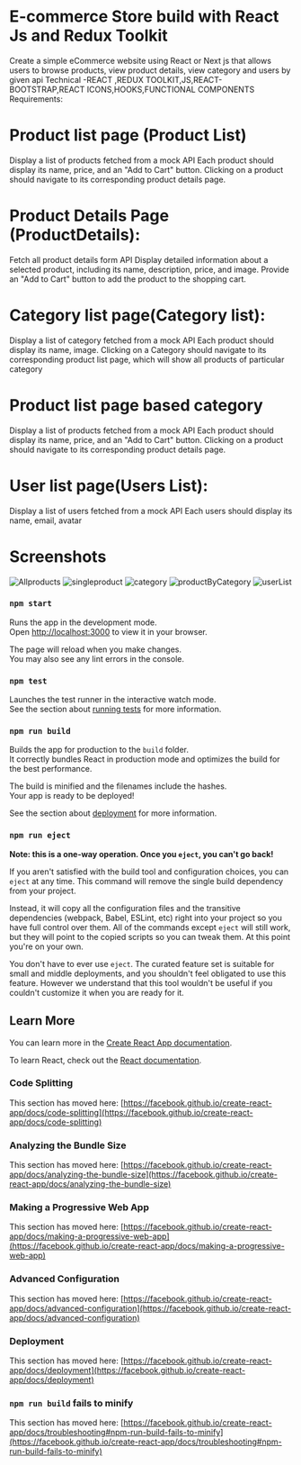 # E-commerce Store build with React Js and Redux Toolkit

Create a simple eCommerce website using React or Next js that allows users to browse products, view product details, view category and users by given api
Technical -REACT ,REDUX TOOLKIT,JS,REACT-BOOTSTRAP,REACT ICONS,HOOKS,FUNCTIONAL COMPONENTS
Requirements:
# Product list page (Product List)
Display a list of products fetched from a mock API 
Each product should display its name, price, and an "Add to Cart" button.
Clicking on a product should navigate to its corresponding product details page.

# Product Details Page (ProductDetails):
Fetch all product details form API
Display detailed information about a selected product, including its name, description, price, and image.
Provide an "Add to Cart" button to add the product to the shopping cart.

# Category list page(Category list):
Display a list of category fetched from a mock API
Each product should display its name, image.
Clicking on a Category should navigate to its corresponding product list page, which will show all products of particular category

# Product list page based category
Display a list of products fetched from a mock API 
Each product should display its name, price, and an "Add to Cart" button.
Clicking on a product should navigate to its corresponding product details page.

# User list page(Users List):
Display a list of users fetched from a mock API 
Each users should display its name, email, avatar 

# Screenshots

![Allproducts](https://github.com/kavya191/eCommerceStore/assets/71579004/1dc64330-8707-4c04-bce9-f13b969d67eb)
![singleproduct](https://github.com/kavya191/eCommerceStore/assets/71579004/4055c0fa-0b50-4251-8508-f703acc76889)
![category](https://github.com/kavya191/eCommerceStore/assets/71579004/b4bc5b35-12eb-4ccd-bce9-5e06e4d155c6)
![productByCategory](https://github.com/kavya191/eCommerceStore/assets/71579004/10c7ff68-2724-46c6-9ddf-1da622e5d7f9)
![userList](https://github.com/kavya191/eCommerceStore/assets/71579004/1f4957f1-a318-4380-abde-6a980a8c00de)



### `npm start`

Runs the app in the development mode.\
Open [http://localhost:3000](http://localhost:3000) to view it in your browser.

The page will reload when you make changes.\
You may also see any lint errors in the console.

### `npm test`

Launches the test runner in the interactive watch mode.\
See the section about [running tests](https://facebook.github.io/create-react-app/docs/running-tests) for more information.

### `npm run build`

Builds the app for production to the `build` folder.\
It correctly bundles React in production mode and optimizes the build for the best performance.

The build is minified and the filenames include the hashes.\
Your app is ready to be deployed!

See the section about [deployment](https://facebook.github.io/create-react-app/docs/deployment) for more information.

### `npm run eject`

**Note: this is a one-way operation. Once you `eject`, you can't go back!**

If you aren't satisfied with the build tool and configuration choices, you can `eject` at any time. This command will remove the single build dependency from your project.

Instead, it will copy all the configuration files and the transitive dependencies (webpack, Babel, ESLint, etc) right into your project so you have full control over them. All of the commands except `eject` will still work, but they will point to the copied scripts so you can tweak them. At this point you're on your own.

You don't have to ever use `eject`. The curated feature set is suitable for small and middle deployments, and you shouldn't feel obligated to use this feature. However we understand that this tool wouldn't be useful if you couldn't customize it when you are ready for it.

## Learn More

You can learn more in the [Create React App documentation](https://facebook.github.io/create-react-app/docs/getting-started).

To learn React, check out the [React documentation](https://reactjs.org/).

### Code Splitting

This section has moved here: [https://facebook.github.io/create-react-app/docs/code-splitting](https://facebook.github.io/create-react-app/docs/code-splitting)

### Analyzing the Bundle Size

This section has moved here: [https://facebook.github.io/create-react-app/docs/analyzing-the-bundle-size](https://facebook.github.io/create-react-app/docs/analyzing-the-bundle-size)

### Making a Progressive Web App

This section has moved here: [https://facebook.github.io/create-react-app/docs/making-a-progressive-web-app](https://facebook.github.io/create-react-app/docs/making-a-progressive-web-app)

### Advanced Configuration

This section has moved here: [https://facebook.github.io/create-react-app/docs/advanced-configuration](https://facebook.github.io/create-react-app/docs/advanced-configuration)

### Deployment

This section has moved here: [https://facebook.github.io/create-react-app/docs/deployment](https://facebook.github.io/create-react-app/docs/deployment)

### `npm run build` fails to minify

This section has moved here: [https://facebook.github.io/create-react-app/docs/troubleshooting#npm-run-build-fails-to-minify](https://facebook.github.io/create-react-app/docs/troubleshooting#npm-run-build-fails-to-minify)
